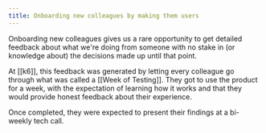 ```yaml
---
title: Onboarding new colleagues by making them users
---
```

Onboarding new colleagues gives us a rare opportunity to get detailed feedback about what we're doing from someone with no stake in (or knowledge about) the decisions made up until that point.

At [[k6]], this feedback was generated by letting every colleague go through what was called a [[Week of Testing]].  They got to use the product for a week, with the expectation of learning how it works and that they would provide honest feedback about their experience. 

Once completed, they were expected to present their findings at a bi-weekly tech call.